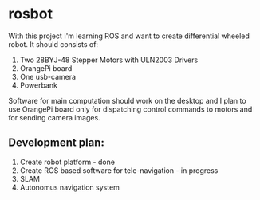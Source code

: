 # rosbot

With this project I'm learning ROS and want to create differential wheeled robot. It should consists of:

1. Two 28BYJ-48 Stepper Motors with ULN2003 Drivers
2. OrangePi board
3. One usb-camera
4. Powerbank

Software for main computation should work on the desktop and I plan to use OrangePi board only for dispatching control commands to motors and for sending camera images. 

## Development plan:

1. Create robot platform - done
2. Create ROS based software for tele-navigation - in progress
3. SLAM
4. Autonomus navigation system 
